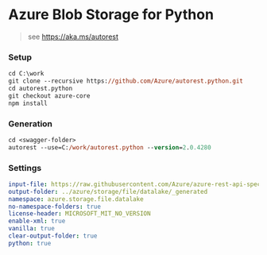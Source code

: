 # Azure Blob Storage for Python

> see https://aka.ms/autorest

### Setup
```ps
cd C:\work
git clone --recursive https://github.com/Azure/autorest.python.git
cd autorest.python
git checkout azure-core
npm install
```

### Generation
```ps
cd <swagger-folder>
autorest --use=C:/work/autorest.python --version=2.0.4280
```

### Settings
``` yaml
input-file: https://raw.githubusercontent.com/Azure/azure-rest-api-specs/storage-dataplane-preview/specification/storage/data-plane/Microsoft.StorageDataLake/stable/2018-11-09/DataLakeStorage.json
output-folder: ../azure/storage/file/datalake/_generated
namespace: azure.storage.file.datalake
no-namespace-folders: true
license-header: MICROSOFT_MIT_NO_VERSION
enable-xml: true
vanilla: true
clear-output-folder: true
python: true
```